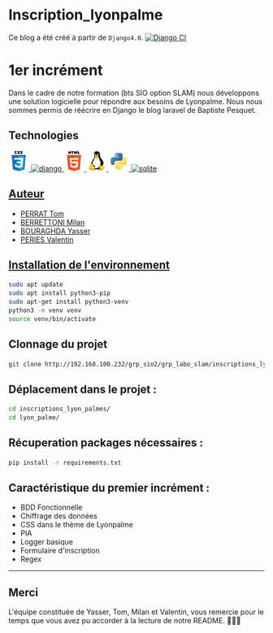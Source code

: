 # Inscription_lyonpalme
Ce blog a été créé à partir de `Django4.0`.
[![Django CI](https://github.com/liangliangyy/DjangoBlog/actions/workflows/django.yml/badge.svg)](https://github.com/liangliangyy/DjangoBlog/actions/workflows/django.yml)  
# 1er incrément
Dans le cadre de notre formation (bts SIO option SLAM) nous développons une solution logicielle pour répondre aux besoins de Lyonpalme. Nous nous sommes permis de réécrire en Django le blog laravel de Baptiste Pesquet.
## Technologies
<p align="left"> <a href="https://www.w3schools.com/css/" target="_blank" rel="noreferrer"> <img src="https://raw.githubusercontent.com/devicons/devicon/master/icons/css3/css3-original-wordmark.svg" alt="css3" width="40" height="40"/> </a> <a href="https://www.djangoproject.com/" target="_blank" rel="noreferrer"> <img src="https://cdn.worldvectorlogo.com/logos/django.svg" alt="django" width="40" height="40"/> </a> <a href="https://www.w3.org/html/" target="_blank" rel="noreferrer"> <img src="https://raw.githubusercontent.com/devicons/devicon/master/icons/html5/html5-original-wordmark.svg" alt="html5" width="40" height="40"/> </a> <a href="https://www.linux.org/" target="_blank" rel="noreferrer"> <img src="https://raw.githubusercontent.com/devicons/devicon/master/icons/linux/linux-original.svg" alt="linux" width="40" height="40"/> </a> <a href="https://www.python.org" target="_blank" rel="noreferrer"> <img src="https://raw.githubusercontent.com/devicons/devicon/master/icons/python/python-original.svg" alt="python" width="40" height="40"/> </a> <a href="https://www.sqlite.org/" target="_blank" rel="noreferrer"> <img src="https://www.vectorlogo.zone/logos/sqlite/sqlite-icon.svg" alt="sqlite" width="40" height="40"/>

## Auteur
- PERRAT Tom
- BERRETTONI Milan
- BOURAGHDA Yasser
- PERIES Valentin

## Installation de l'environnement
```bash
sudo apt update
sudo apt install python3-pip
sudo apt-get install python3-venv
python3 -m venv venv
source venv/bin/activate
```

## Clonnage du projet 
```bash
git clone http://192.168.100.232/grp_sio2/grp_labo_slam/inscriptions_lyon_palmes.git
```

## Déplacement dans le projet :
```bash
cd inscriptions_lyon_palmes/
cd lyon_palme/
```
## Récuperation packages nécessaires :
```bash
pip install -r requirements.txt
```
## Caractéristique du premier incrément :
- BDD Fonctionnelle
- Chiffrage des données
- CSS dans le thème de Lyonpalme
- PIA
- Logger basique
- Formulaire d'inscription
- Regex 
---
## Merci 
L'équipe constituée de Yasser, Tom, Milan et Valentin, vous remercie pour le temps que vous avez pu accorder à la lecture de notre README.
🙏🙏🙏
